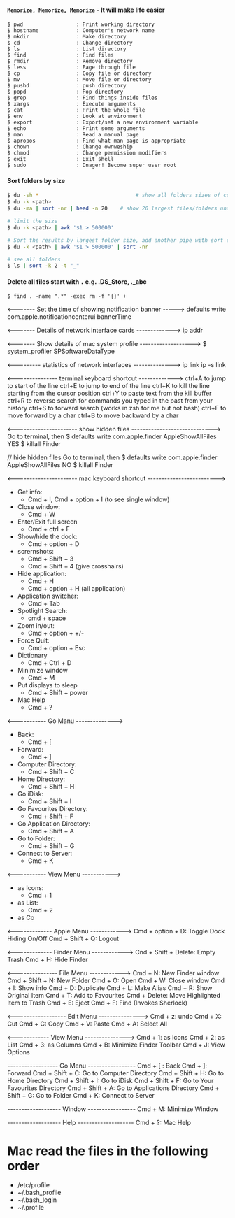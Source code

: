#### `Memorize, Memorize, Memorize` - It will make life easier
```
$ pwd                 : Print working directory
$ hostname            : Computer's network name
$ mkdir               : Make directory
$ cd                  : Change directory
$ ls                  : List directory
$ find                : Find files
$ rmdir               : Remove directory
$ less                : Page through file
$ cp                  : Copy file or directory
$ mv                  : Move file or directory
$ pushd               : push directory
$ popd                : Pop directory
$ grep                : Find things inside files
$ xargs               : Execute arguments
$ cat                 : Print the whole file
$ env                 : Look at environment
$ export              : Export/set a new environment variable
$ echo                : Print some arguments
$ man                 : Read a manual page
$ apropos             : Find what man page is appropriate
$ chown               : Change ownweship
$ chmod               : Change permission modifiers
$ exit                : Exit shell
$ sudo                : Dnager! Become super user root
```

#### Sort folders by size
```sh
$ du -sh *                               # show all folders sizes of current location
$ du -k <path>
$ du -ma | sort -nr | head -n 20    # show 20 largest files/folders under the current directory

# limit the size
$ du -k <path> | awk '$1 > 500000'

# Sort the results by largest folder size, add another pipe with sort command
$ du -k <path> | awk '$1 > 500000' | sort -nr

# see all folders
$ ls | sort -k 2 -t "_"
```

#### Delete all files start with `.` e.g. .DS_Store, ._abc

```
$ find . -name ".*" -exec rm -f '{}' +
```

<------- Set the time of showing notification banner ----->
defaults write com.apple.notificationcenterui bannerTime <SECONDS>

<------- Details of network interface cards ------------->
ip addr

<------- Show details of mac system profile ------------------->
$ system_profiler SPSoftwareDataType

<--------- statistics of network interfaces -------------->
ip link
ip -s link

<--------------- terminal keyboard shortcut ------------->
ctrl+A to jump to start of the line
ctrl+E to jump to end of the line
ctrl+K to kill the line starting from the cursor position
ctrl+Y to paste text from the kill buffer
ctrl+R to reverse search for commands you typed in the past from your history
ctrl+S to forward search (works in zsh for me but not bash)
ctrl+F to move forward by a char
ctrl+B to move backward by a char

<---------------------- show hidden files ----------------------------->
Go to terminal, then
$ defaults write com.apple.finder AppleShowAllFiles YES
$ killall Finder

// hide hidden files
Go to terminal, then
$ defaults write com.apple.finder AppleShowAllFiles NO
$ killall Finder

<---------------------- mac keyboard shortcut  ------------------------->
- Get info:
   	- Cmd + I, Cmd + option + I (to see single window)
- Close window:
   	- Cmd + W
- Enter/Exit full screen
    - Cmd + ctrl + F
- Show/hide the dock:
	- Cmd + option + D
- scrernshots:
    - Cmd + Shift + 3
    - Cmd + Shift + 4 (give crosshairs)
- Hide application:
	- Cmd + H
	- Cmd + option + H (all application)
- Application switcher:
	- Cmd + Tab
- Spotlight Search:
    - cmd + space
- Zoom in/out:
	- Cmd + option + +/-
- Force Quit:
	- Cmd + option + Esc
- Dictionary
	- Cmd + Ctrl + D
- Minimize window
	- Cmd + M
- Put displays to sleep
	- Cmd + Shift + power
- Mac Help
	- Cmd + ?

<----------- Go Manu -------------->
- Back:
	- Cmd + [
- Forward:
	- Cmd + ]
- Computer Directory:
	- Cmd + Shift + C
- Home Directory:
	- Cmd + Shift + H
- Go iDisk:
	- Cmd + Shift + I
- Go Favourites Directory:
	- Cmd + Shift + F
- Go Application Directory:
	- Cmd + Shift + A
- Go to Folder:
	- Cmd + Shift + G
- Connect to Server:
	- Cmd  + K

<----------- View Menu ----------->
- as Icons:
	- Cmd + 1
- as List:
	- Cmd + 2
- as Co


<------------- Apple Menu ------------>
Cmd + option + D: Toggle Dock Hiding On/Off
Cmd + Shift + Q: Logout

<------------- Finder Menu ------------>
Cnd + Shift + Delete: Empty Trash
Cmd + H: Hide Finder

<--------------- File Menu ------------>
Cmd + N: New Finder window
Cmd + Shift + N: New Folder
Cmd + O: Open
Cmd + W: Close window
Cmd + I: Show info
Cmd + D: Duplicate
Cmd + L: Make Alias
Cmd + R: Show Original Item
Cmd + T: Add to Favourites
Cmd + Delete: Move Highlighted Item to Trash
Cmd + E: Eject
Cmd + F: Find (Invokes Sherlock)

<------------------ Edit Menu --------------->
Cmd + z: undo
Cmd + X: Cut
Cmd + C: Copy
Cmd + V: Paste
Cmd + A: Select All

<------------ View Menu --------------->
Cmd + 1: as Icons
Cmd + 2: as List
Cmd + 3: as Columns
Cmd + B: Minimize Finder Toolbar
Cmd + J: View Options

------------------ Go Menu -----------------
Cmd + [ : Back
Cmd + ]: Forward
Cmd + Shift + C: Go to Computer Directory
Cmd + Shift + H: Go to Home Directory
Cmd + Shift + I: Go to iDisk
Cmd + Shift + F: Go to Your Favourites Directory
Cmd + Shift + A: Go to Applications Directory
Cmd + Shift + G: Go to Folder
Cmd + K: Connect to Server

------------------- Window -----------------
Cmd + M: Minimize Window

------------------- Help --------------------
Cmd + ?: Mac Help

# Mac read the files in the following order
- /etc/profile
- ~/.bash_profile
- ~/.bash_login
- ~/.profile
